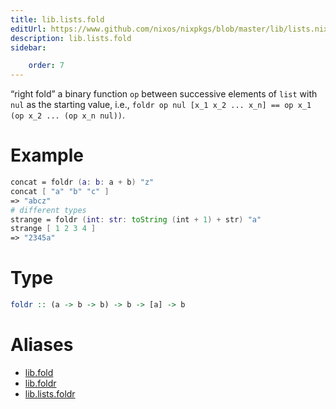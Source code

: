 ```yaml
---
title: lib.lists.fold
editUrl: https://www.github.com/nixos/nixpkgs/blob/master/lib/lists.nix#L77C11
description: lib.lists.fold
sidebar:

    order: 7
---
```


“right fold” a binary function `op` between successive elements of
`list` with `nul` as the starting value, i.e.,
`foldr op nul [x_1 x_2 ... x_n] == op x_1 (op x_2 ... (op x_n nul))`.

# Example

```nix
concat = foldr (a: b: a + b) "z"
concat [ "a" "b" "c" ]
=> "abcz"
# different types
strange = foldr (int: str: toString (int + 1) + str) "a"
strange [ 1 2 3 4 ]
=> "2345a"
```

# Type

```haskell
foldr :: (a -> b -> b) -> b -> [a] -> b
```


# Aliases

- [lib.fold](./reference/lib/lib-fold)
- [lib.foldr](./reference/lib/lib-foldr)
- [lib.lists.foldr](./reference/lib/lists/lib-lists-foldr)


